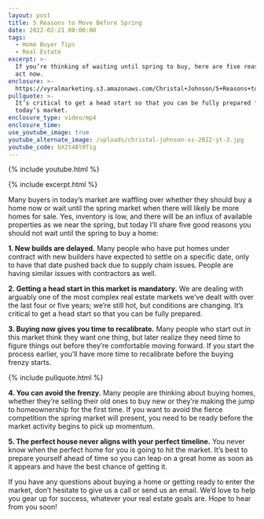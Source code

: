 ```yaml
---
layout: post
title: 5 Reasons to Move Before Spring
date: 2022-02-21 00:00:00
tags:
  - Home Buyer Tips
  - Real Estate
excerpt: >-
  If you’re thinking of waiting until spring to buy, here are five reasons to
  act now.
enclosure: >-
  https://vyralmarketing.s3.amazonaws.com/Christal+Johnson/5+Reasons+to+Move+Before+Spring.mp4
pullquote: >-
  It’s critical to get a head start so that you can be fully prepared for
  today’s market.
enclosure_type: video/mp4
enclosure_time:
use_youtube_image: true
youtube_alternate_image: /uploads/christal-johnson-ss-2022-yt-3.jpg
youtube_code: bX2t4Bl0Tig
---
```

{% include youtube.html %}

{% include excerpt.html %}

Many buyers in today’s market are waffling over whether they should buy a home now or wait until the spring market when there will likely be more homes for sale. Yes, inventory is low, and there will be an influx of available properties as we near the spring, but today I’ll share five good reasons you should not wait until the spring to buy a home:

**1\. New builds are delayed.** Many people who have put homes under contract with new builders have expected to settle on a specific date, only to have that date pushed back due to supply chain issues. People are having similar issues with contractors as well.

**2\. Getting a head start in this market is mandatory.** We are dealing with arguably one of the most complex real estate markets we’ve dealt with over the last four or five years; we’re still hot, but conditions are changing. It’s critical to get a head start so that you can be fully prepared.

**3\. Buying now gives you time to recalibrate.** Many people who start out in this market think they want one thing, but later realize they need time to figure things out before they’re comfortable moving forward. If you start the process earlier, you’ll have more time to recalibrate before the buying frenzy starts.

{% include pullquote.html %}

**4\. You can avoid the frenzy.** Many people are thinking about buying homes, whether they’re selling their old ones to buy new or they’re making the jump to homeownership for the first time. If you want to avoid the fierce competition the spring market will present, you need to be ready before the market activity begins to pick up momentum.

**5\. The perfect house never aligns with your perfect timeline.** You never know when the perfect home for you is going to hit the market. It’s best to prepare yourself ahead of time so you can leap on a great home as soon as it appears and have the best chance of getting it.

If you have any questions about buying a home or getting ready to enter the market, don’t hesitate to give us a call or send us an email. We’d love to help you gear up for success, whatever your real estate goals are. Hope to hear from you soon\!
